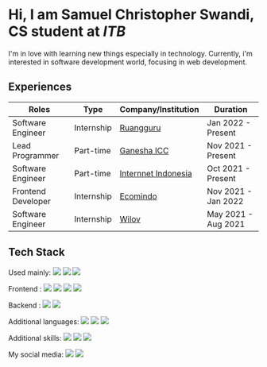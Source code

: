 # Hi, I am Samuel Christopher Swandi, CS student at *ITB*
 I'm in love with learning new things especially in technology. Currently, i'm interested in software development world, focusing in web development.
 
## Experiences
| Roles | Type | Company/Institution | Duration |
| --- | --- | --- | --- |
| Software Engineer | Internship | [Ruangguru](https://www.ruangguru.com/) | Jan 2022 - Present|
| Lead Programmer | Part-time | [Ganesha ICC](https://www.ganeshaicc.web.id/) | Nov 2021 - Present |
| Software Engineer | Part-time | [Internnet Indonesia](http://www.internnetindonesia.com/) | Oct 2021 - Present |
| Frontend Developer | Internship | [Ecomindo](https://www.ecomindo.com/) | Nov 2021 - Jan 2022 |
| Software Engineer | Internship | [Wilov](https://wilov.co.id/) | May 2021 - Aug 2021 |
 
## Tech Stack
Used mainly:
<img src="https://img.shields.io/badge/go-%2300ADD8.svg?style=for-the-badge&logo=go&logoColor=black" />
<img src="https://img.shields.io/badge/Python-FFD43B?style=for-the-badge&logo=python&logoColor=white" /> 
<img src="https://img.shields.io/badge/JavaScript-F7DF1E?style=for-the-badge&logo=javascript&logoColor=black" />

Frontend : 
<img src="https://img.shields.io/badge/React-20232A?style=for-the-badge&logo=react&logoColor=white" />
<img src="https://img.shields.io/badge/HTML5-E34F26?style=for-the-badge&logo=html5&logoColor=white" />
<img src="https://img.shields.io/badge/CSS3-1572B6?style=for-the-badge&logo=css3&logoColor=white" />
<img src="https://img.shields.io/badge/figma-%23F24E1E.svg?style=for-the-badge&logo=figma&logoColor=white" />

Backend :
<img src="https://img.shields.io/badge/Express.js-000000?style=for-the-badge&logo=express&logoColor=white" />
<img src="https://img.shields.io/badge/Node.js-43853D?style=for-the-badge&logo=node.js&logoColor=white" />

Additional languages:
<img src="https://img.shields.io/badge/C%2B%2B-00599C?style=for-the-badge&logo=c%2B%2B&logoColor=white" />
<img src="https://img.shields.io/badge/c-%2300599C.svg?style=for-the-badge&logo=c&logoColor=white" />
<img src="https://img.shields.io/badge/java-%23ED8B00.svg?style=for-the-badge&logo=java&logoColor=white" />

Additional skills:
<img src="https://aleen42.github.io/badges/src/photoshop.svg" />
<img src="https://aleen42.github.io/badges/src/after_effects.svg" />
<img src="https://aleen42.github.io/badges/src/premiere.svg" />

My social media:
[<img src="https://img.shields.io/badge/LinkedIn-0077B5?style=for-the-badge&logo=linkedin&logoColor=white" />](https://www.linkedin.com/in/samuelswandi/)
[<img src="https://img.shields.io/badge/Instagram-E4405F?style=for-the-badge&logo=instagram&logoColor=white" />](https://www.instagram.com/samuelswandi/)
